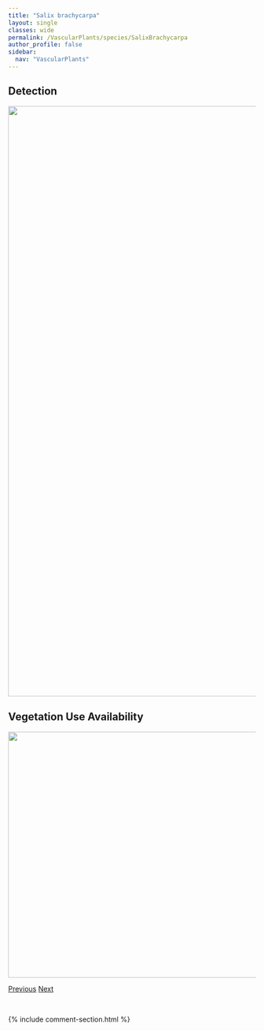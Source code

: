 ```yaml
---
title: "Salix brachycarpa"
layout: single
classes: wide
permalink: /VascularPlants/species/SalixBrachycarpa
author_profile: false
sidebar:
  nav: "VascularPlants"
---
```


<h2>Detection</h2>

<a href="https://drive.google.com/uc?export=view&id=1dnInCCy-beyI0N-6YJxCb0jsAsB-AyB-">
<img src="https://drive.google.com/uc?export=view&id=1dnInCCy-beyI0N-6YJxCb0jsAsB-AyB-" height = "1200" width = "800">
</a>


<h2>Vegetation Use Availability</h2>

<a href="https://drive.google.com/uc?export=view&id=1ivePBAACVRwLjfSnEYcpjHkAwveNe38S">
<img src="https://drive.google.com/uc?export=view&id=1ivePBAACVRwLjfSnEYcpjHkAwveNe38S" height = "500" width = "1000">
</a>


<a href="/DevelopmentWebsite/VascularPlants/species/SalixBebbiana" class="pagination--pager" title="Salix bebbiana">Previous</a> <a href="/DevelopmentWebsite/VascularPlants/species/SalixCandida" class="pagination--pager" title="Salix candida">Next</a>

<p>&nbsp;</p>

{% include comment-section.html %}
